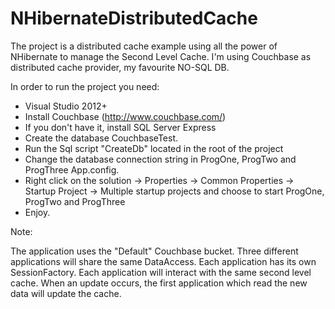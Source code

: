 NHibernateDistributedCache
==========================


The project is a distributed cache example using all the power of NHibernate to manage the Second Level Cache.
I'm using Couchbase as distributed cache provider, my favourite NO-SQL DB.

In order to run the project you need:

- Visual Studio 2012+
- Install Couchbase (http://www.couchbase.com/)
- If you don't have it, install SQL Server Express
- Create the database CouchbaseTest.
- Run the Sql script "CreateDb" located in the root of the project
- Change the database connection string in ProgOne, ProgTwo and ProgThree App.config.
- Right click on the solution -> Properties -> Common Properties -> Startup Project -> Multiple startup projects and choose to start ProgOne, ProgTwo and ProgThree
- Enjoy.

Note:

The application uses the "Default" Couchbase bucket.
Three different applications will share the same DataAccess. Each application has its own SessionFactory.
Each application will interact with the same second level cache.
When an update occurs, the first application which read the new data will update the cache.


